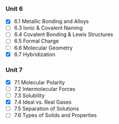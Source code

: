 
### Unit 6

- [x] 6.1 Metallic Bonding and Alloys
- [ ] 6.3 Ionic & Covalent Naming
- [ ] 6.4 Covalent Bonding & Lewis Structures
- [ ] 6.5 Formal Charge
- [ ] 6.6 Molecular Geometry
- [x] 6.7 Hybridization

### Unit 7

- [x] 7.1 Molecular Polarity
- [ ] 7.2 Intermolecular Forces
- [ ] 7.3 Solubility
- [x] 7.4 Ideal vs. Real Gases
- [ ] 7.5 Separation of Solutions
- [ ] 7.6 Types of Solids and Properties